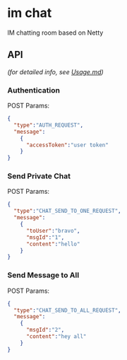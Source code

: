 # im chat
 IM chatting room based on Netty

## API
_(for detailed info, see [Usage.md](/document/Usage.md))_
### Authentication
POST Params:
```json
{
  "type":"AUTH_REQUEST",
  "message":
    {
      "accessToken":"user token"
    }
}
```
### Send Private Chat
POST Params:
```json
{
  "type":"CHAT_SEND_TO_ONE_REQUEST",
  "message":
    {
      "toUser":"bravo",
      "msgId":"1",
      "content":"hello"
    }
}
```
### Send Message to All
POST Params:
```json
{
  "type":"CHAT_SEND_TO_ALL_REQUEST",
  "message":
    {
      "msgId":"2",
      "content":"hey all"
    }
}
```

